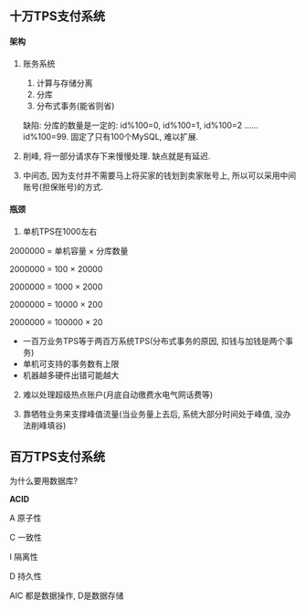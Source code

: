 ## 十万TPS支付系统

#### 架构

1. 账务系统

   1. 计算与存储分离
   2. 分库
   3. 分布式事务(能省则省)

   缺陷: 分库的数量是一定的: id%100=0, id%100=1, id%100=2 ...... id%100=99. 固定了只有100个MySQL, 难以扩展.

2. 削峰, 将一部分请求存下来慢慢处理. 缺点就是有延迟.

3. 中间态, 因为支付并不需要马上将买家的钱划到卖家账号上, 所以可以采用中间账号(担保账号)的方式.

#### 瓶颈

1.  单机TPS在1000左右

   2000000 = 单机容量 × 分库数量

   2000000 =          100 × 20000

   2000000 =        1000 × 2000

   2000000 =      10000 × 200

   2000000 =    100000 × 20

   - 一百万业务TPS等于两百万系统TPS(分布式事务的原因, 扣钱与加钱是两个事务)
   - 单机可支持的事务数有上限
   - 机器越多硬件出错可能越大

2. 难以处理超级热点账户(月底自动缴费水电气网话费等)

3. 靠牺牲业务来支撑峰值流量(当业务量上去后, 系统大部分时间处于峰值, 没办法削峰填谷)

## 百万TPS支付系统

为什么要用数据库?

**ACID**

A  原子性

C  一致性

I   隔离性

D 持久性

AIC 都是数据操作, D是数据存储